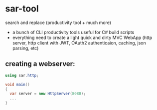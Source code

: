 # sar-tool
search and replace (productivity tool + much more)
  - a bunch of CLI productivity tools useful for C# build scripts
  - everything need to create a light quick and dirty MVC WebApp (http server, http client with JWT, OAuth2 authenticaion, caching, json parsing, etc)
  


## creating a webserver:
```c#
using sar.http;

void main()
{
  var server = new HttpServer(8080);
  ...  
}
```
